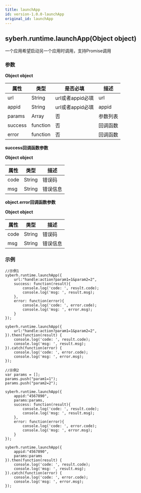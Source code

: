 ```yaml
---
title: launchApp
id: version-1.0.0-launchApp
original_id: launchApp
---
```


## syberh.runtime.launchApp(Object object)

一个应用希望启动另一个应用时调用，支持Promise调用

### 参数

**Object object**

| 属性    | 类型     | 是否必填         | 描述     |
| ------- | -------- | ---------------- | -------- |
| url     | String   | url或者appid必填 | url      |
| appid   | String   | url或者appid必填 | appid    |
| params  | Array    | 否               | 参数列表 |
| success | function | 否               | 回调函数 |
| error   | function | 否               | 回调函数 |

**success回调函数参数**

**Object object**

| 属性 | 类型   | 描述     |
| ---- | ------ | -------- |
| code | String | 错误码   |
| msg  | String | 错误信息 |

**object.error回调函数参数**

**Object object**

| 属性 | 类型   | 描述     |
| ---- | ------ | -------- |
| code | String | 错误码   |
| msg  | String | 错误信息 |

### 示例

```
//示例1
syberh.runtime.launchApp({
	url:"handle:action?param1=1&param2=2",
	success: function(result){
		console.log('code: ', result.code);
		console.log('msg: ', result.msg);
	},
	error: function(error){
		console.log('code: ', error.code);
		console.log('msg: ', error.msg);
	}
});

syberh.runtime.launchApp({
	url:"handle:action?param1=1&param2=2",
}).then(function(result) {
    console.log('code: ', result.code);
	console.log('msg: ', result.msg);
}).catch(function(error) {
    console.log('code: ', error.code);
	console.log('msg: ', error.msg);
});

//示例2
var params = [];
params.push("param1=1");
params.push("param2=2");

syberh.runtime.launchApp({
	appid:"4567890",
	params:params,
	success: function(result){
		console.log('code: ', result.code);
		console.log('msg: ', result.msg);
	},
	error: function(error){
		console.log('code: ', error.code);
		console.log('msg: ', error.msg);
	}
});

syberh.runtime.launchApp({
	appid:"4567890",
	params:params
}).then(function(result) {
    console.log('code: ', result.code);
	console.log('msg: ', result.msg);
}).catch(function(error) {
    console.log('code: ', error.code);
	console.log('msg: ', error.msg);
});
```

